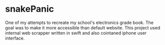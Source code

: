 # snakePanic
One of my attempts to recreate my school's electronics grade book. The goal was to make it more accessible than default website.
This project used internal web scrapper written in swift and also cointaned iphone user interface.
